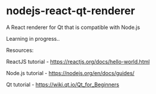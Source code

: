 # nodejs-react-qt-renderer
A React renderer for Qt that is compatible with Node.js


Learning in progress..


Resources:

ReactJS tutorial - https://reactjs.org/docs/hello-world.html

Node.js tutorial - https://nodejs.org/en/docs/guides/

Qt tutorial - https://wiki.qt.io/Qt_for_Beginners
